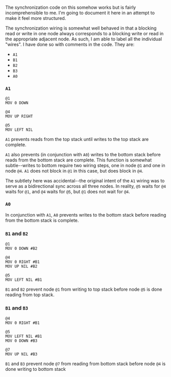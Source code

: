 The synchronization code on this somehow works but is fairly incomprehensible to me. I'm going to document it here in an attempt to make it feel more structured.

The synchronization wiring is somewhat well behaved in that a blocking read or write in one node always corresponds to a blocking write or read in the appropriate adjacent node. As such, I am able to label all the individual "wires". I have done so with comments in the code. They are:
- `A1`
- `B1`
- `B2`
- `B3`
- `A0`

### `A1`

``` TIS-100
@1
MOV 0 DOWN

@4
MOV UP RIGHT

@5
MOV LEFT NIL
```

`A1` prevents reads from the top stack until writes to the top stack are complete.

`A1` also prevents (in conjunction with `A0`) writes to the bottom stack before reads from the bottom stack are complete. This function is somewhat subtle--writes to bottom require two wiring steps, one in node `@1` and one in node `@4`. `A1` does not block in `@1` in this case, but does block in `@4`.

The subtlety here was accidental--the original intent of the `A1` wiring was to serve as a bidirectional sync across all three nodes. In reality, `@5` waits for `@4` waits for `@1`, and `@4` waits for `@5`, but `@1` does not wait for `@4`.

### `A0`

In conjunction with `A1`, `A0` prevents writes to the bottom stack before reading from the bottom stack is complete.

### `B1` and `B2`

``` TIS-100
@1
MOV 0 DOWN #B2

@4
MOV 0 RIGHT #B1
MOV UP NIL #B2

@5
MOV LEFT NIL #B1
```

`B1` and `B2` prevent node `@1` from writing to top stack before node `@5` is done reading from top stack.

### `B1` and `B3`

``` TIS-100
@4
MOV 0 RIGHT #B1

@5
MOV LEFT NIL #B1
MOV 0 DOWN #B3

@7
MOV UP NIL #B3
```

`B1` and `B3` prevent node `@7` from reading from bottom stack before node `@4` is done writing to bottom stack
